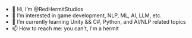 - 👋 Hi, I’m @RedHermitStudios
- 👀 I’m interested in game development, NLP, ML, AI, LLM, etc.
- 🌱 I’m currently learning Unity && C#, Python, and AI/NLP related topics
- 📫 How to reach me: you can't, I'm a hermit

<!---
RedHermitStudios/RedHermitStudios is a ✨ special ✨ repository because its `README.md` (this file) appears on your GitHub profile.
You can click the Preview link to take a look at your changes.
--->
